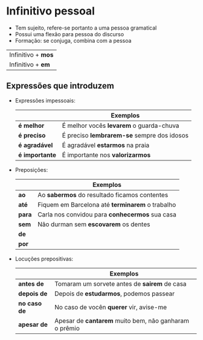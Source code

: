# Infinitivo pessoal

* Tem sujeito, refere-se portanto a uma pessoa gramatical
* Possui uma flexão para pessoa do discurso
* Formação: se conjuga, combina com a pessoa

| |
| -- |
| Infinitivo + **mos** |
| Infinitivo + **em**  |

## Expressões que introduzem

* Expressões impessoais:

  || Exemplos |
  | -- | -- |
  | **é melhor**     | É melhor vocês **levarem** o guarda-chuva |
  | **é preciso**    | É preciso **lembrarem-se** sempre dos idosos |
  | **é agradável**  | É agradável **estarmos** na praia |
  | **é importante** | É importante nos **valorizarmos** |

* Preposições:

  || Exemplos |
  | -- | -- |
  | **ao**   | Ao **sabermos** do resultado ficamos contentes |
  | **até**  | Fiquem em Barcelona até **terminarem** o trabalho |
  | **para** | Carla nos convidou para **conhecermos** sua casa |
  | **sem**  | Não durman sem **escovarem** os dentes |
  | **de**   ||
  | **por**  ||

* Locuções prepositivas:

  || Exemplos |
  | -- | -- |
  | **antes de**   | Tomaram um sorvete antes de **sairem** de casa |
  | **depois de**  | Depois de **estudarmos**, podemos passear |
  | **no caso de** | No caso de vocên **querer** vir, avise-me |
  | **apesar de**  | Apesar de **cantarem** muito bem, não ganharam o prêmio |
